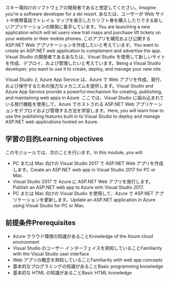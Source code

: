 <span data-ttu-id="58149-101">スキー場向けのソフトウェアの開発者であると想定してください。</span><span class="sxs-lookup"><span data-stu-id="58149-101">Imagine you're a software developer for a ski resort.</span></span> <span data-ttu-id="58149-102">あなたは、ユーザーが Web サイトや携帯電話でトレイル マップを表示したりリフト券を購入したりできる新しいアプリケーションの開発に着手しています。</span><span class="sxs-lookup"><span data-stu-id="58149-102">You are launching a new application which will let users view trail maps and purchase lift tickets on your website or their mobile phones.</span></span> <span data-ttu-id="58149-103">このアプリを補完および公開する ASP.NET Web アプリケーションを作成したいと考えています。</span><span class="sxs-lookup"><span data-stu-id="58149-103">You want to create an ASP.NET web application to complement and advertise the app.</span></span> <span data-ttu-id="58149-104">Visual Studio の開発者であるあなたは、Visual Studio を使用して新しいサイトを作成、デプロイ、および管理したいと考えています。</span><span class="sxs-lookup"><span data-stu-id="58149-104">Being a Visual Studio developer, you want to use it to create, deploy, and manage your new site.</span></span>

<span data-ttu-id="58149-105">Visual Studio と Azure App Service は、Azure で Web アプリを作成、発行、および保守するための強力なメカニズムを提供します。</span><span class="sxs-lookup"><span data-stu-id="58149-105">Visual Studio and Azure App Service provide a powerful mechanism for creating, publishing, and maintaining web apps in Azure.</span></span> <span data-ttu-id="58149-106">ここでは、Visual Studio に組み込まれている発行機能を使用して、Azure でホストされる ASP.NET Web アプリケーションをデプロイおよび管理する方法を学習します。</span><span class="sxs-lookup"><span data-stu-id="58149-106">Here, you will learn how to use the publishing features built in to Visual Studio to deploy and manage ASP.NET web applications hosted on Azure.</span></span>

## <a name="learning-objectives"></a><span data-ttu-id="58149-107">学習の目的</span><span class="sxs-lookup"><span data-stu-id="58149-107">Learning objectives</span></span>

<span data-ttu-id="58149-108">このモジュールでは、次のことを行います。</span><span class="sxs-lookup"><span data-stu-id="58149-108">In this module, you will:</span></span>

- <span data-ttu-id="58149-109">PC または Mac 向けの Visual Studio 2017 で ASP.NET Web アプリを作成します。</span><span class="sxs-lookup"><span data-stu-id="58149-109">Create an ASP.NET web app in Visual Studio 2017 for PC or Mac.</span></span>
- <span data-ttu-id="58149-110">Visual Studio 2017 で Azure に ASP.NET Web アプリを発行します。</span><span class="sxs-lookup"><span data-stu-id="58149-110">Publish an ASP.NET web app to Azure with Visual Studio 2017.</span></span>
- <span data-ttu-id="58149-111">PC または Mac 向けの Visual Studio を使用して、Azure で ASP.NET アプリケーションを更新します。</span><span class="sxs-lookup"><span data-stu-id="58149-111">Update an ASP.NET application in Azure using Visual Studio for PC or Mac.</span></span>

## <a name="prerequisites"></a><span data-ttu-id="58149-112">前提条件</span><span class="sxs-lookup"><span data-stu-id="58149-112">Prerequisites</span></span>

- <span data-ttu-id="58149-113">Azure クラウド環境の知識があること</span><span class="sxs-lookup"><span data-stu-id="58149-113">Knowledge of the Azure cloud environment</span></span>
- <span data-ttu-id="58149-114">Visual Studio のユーザー インターフェイスを熟知していること</span><span class="sxs-lookup"><span data-stu-id="58149-114">Familiarity with the Visual Studio user interface</span></span>
- <span data-ttu-id="58149-115">Web アプリの概念を熟知していること</span><span class="sxs-lookup"><span data-stu-id="58149-115">Familiarity with web app concepts</span></span>
- <span data-ttu-id="58149-116">基本的なプログラミングの知識があること</span><span class="sxs-lookup"><span data-stu-id="58149-116">Basic programming knowledge</span></span>
- <span data-ttu-id="58149-117">基本的な HTML の知識があること</span><span class="sxs-lookup"><span data-stu-id="58149-117">Basic HTML knowledge</span></span>
